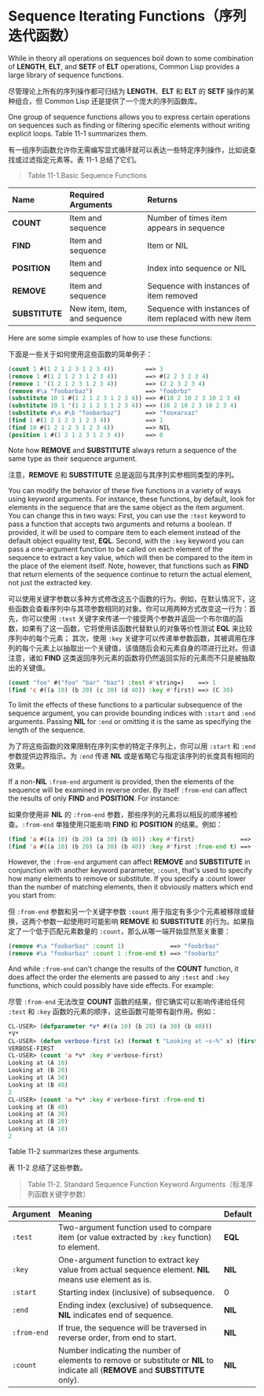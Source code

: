 # Sequence Iterating Functions（序列迭代函数）

While in theory all operations on sequences boil down to some
combination of **LENGTH**, **ELT**, and **SETF** of **ELT** operations, Common Lisp
provides a large library of sequence functions.

尽管理论上所有的序列操作都可归结为 **LENGTH**、**ELT**
和 **ELT** 的 **SETF** 操作的某种组合，但 Common Lisp
还是提供了一个庞大的序列函数库。

One group of sequence functions allows you to express certain
operations on sequences such as finding or filtering specific elements
without writing explicit loops. Table 11-1 summarizes them.

有一组序列函数允许你无需编写显式循环就可以表达一些特定序列操作，比如说查找或过滤指定元素等。表
11-1 总结了它们。

> Table 11-1.Basic Sequence Functions

| Name           | Required Arguments | Returns   |
| :------------- | :---------------- | :--------- |
| **COUNT**      | Item and sequence | Number of times item appears in sequence  |
| **FIND**       | Item and sequence | Item or NIL  |
| **POSITION**   | Item and sequence | Index into sequence or NIL  |
| **REMOVE**     | Item and sequence | Sequence with instances of item removed  |
| **SUBSTITUTE** | New item, item, and sequence | Sequence with instances of item replaced with new item |

Here are some simple examples of how to use these functions:

下面是一些关于如何使用这些函数的简单例子：

```lisp
(count 1 #(1 2 1 2 3 1 2 3 4))         ==> 3
(remove 1 #(1 2 1 2 3 1 2 3 4))        ==> #(2 2 3 2 3 4)
(remove 1 '(1 2 1 2 3 1 2 3 4))        ==> (2 2 3 2 3 4)
(remove #\a "foobarbaz")               ==> "foobrbz"
(substitute 10 1 #(1 2 1 2 3 1 2 3 4)) ==> #(10 2 10 2 3 10 2 3 4)
(substitute 10 1 '(1 2 1 2 3 1 2 3 4)) ==> (10 2 10 2 3 10 2 3 4)
(substitute #\x #\b "foobarbaz")       ==> "fooxarxaz"
(find 1 #(1 2 1 2 3 1 2 3 4))          ==> 1
(find 10 #(1 2 1 2 3 1 2 3 4))         ==> NIL
(position 1 #(1 2 1 2 3 1 2 3 4))      ==> 0
```

Note how **REMOVE** and **SUBSTITUTE** always return a sequence of the same
type as their sequence argument.

注意，**REMOVE** 和 **SUBSTITUTE** 总是返回与其序列实参相同类型的序列。

You can modify the behavior of these five functions in a variety of
ways using keyword arguments. For instance, these functions, by
default, look for elements in the sequence that are the same object as
the item argument. You can change this in two ways: First, you can use
the `:test` keyword to pass a function that accepts two arguments and
returns a boolean. If provided, it will be used to compare item to
each element instead of the default object equality test, **EQL**.
Second, with the `:key` keyword you can pass a one-argument function to
be called on each element of the sequence to extract a key value,
which will then be compared to the item in the place of the element
itself. Note, however, that functions such as **FIND** that return
elements of the sequence continue to return the actual element, not
just the extracted key.

可以使用关键字参数以多种方式修改这五个函数的行为。例如，在默认情况下，这些函数会查看序列中与其项参数相同的对象。你可以用两种方式改变这一行为：首先，你可以使用
`:test`
关键字来传递一个接受两个参数并返回一个布尔值的函数，如果有了这一函数，它将使用该函数代替默认的对象等价性测试
**EQL** 来比较序列中的每个元素； 其次，使用 `:key`
关键字可以传递单参数函数，其被调用在序列的每个元素上以抽取出一个关键值，该值随后会和元素自身的项进行比对。但请注意，诸如
**FIND** 这类返回序列元素的函数将仍然返回实际的元素而不只是被抽取出的关键值。

```lisp
(count "foo" #("foo" "bar" "baz") :test #'string=)    ==> 1
(find 'c #((a 10) (b 20) (c 30) (d 40)) :key #'first) ==> (C 30)
```

To limit the effects of these functions to a particular subsequence of
the sequence argument, you can provide bounding indices with `:start`
and `:end` arguments. Passing **NIL** for `:end` or omitting it is the same as
specifying the length of the sequence.

为了将这些函数的效果限制在序列实参的特定子序列上，你可以用 `:start`
和 `:end` 参数提供边界指示。为 `:end` 传递 **NIL**
或是省略它与指定该序列的长度具有相同的效果。

If a non-**NIL** `:from-end` argument is provided, then the elements
of the sequence will be examined in reverse order. By itself `:from-end`
can affect the results of only **FIND** and **POSITION**. For instance:

如果你使用非 **NIL** 的 `:from-end`
参数，那些序列的元素将以相反的顺序被检查。`:from-end`
单独使用只能影响 **FIND** 和 **POSITION** 的结果。例如：

```lisp
(find 'a #((a 10) (b 20) (a 30) (b 40)) :key #'first)             ==> (A 10)
(find 'a #((a 10) (b 20) (a 30) (b 40)) :key #'first :from-end t) ==> (A 30)
```

However, the `:from-end` argument can affect **REMOVE** and **SUBSTITUTE** in
conjunction with another keyword parameter, `:count`, that's used to
specify how many elements to remove or substitute. If you specify a
:count lower than the number of matching elements, then it obviously
matters which end you start from:

但 `:from-end` 参数和另一个关键字参数 `:count`
用于指定有多少个元素被移除或替换，这两个参数一起使用时可能影响
**REMOVE** 和 **SUBSTITUTE**
的行为。如果指定了一个低于匹配元素数量的
`:count`，那么从哪一端开始显然至关重要：

```lisp
(remove #\a "foobarbaz" :count 1)             ==> "foobrbaz"
(remove #\a "foobarbaz" :count 1 :from-end t) ==> "foobarbz"
```

And while `:from-end` can't change the results of the **COUNT** function, it
does affect the order the elements are passed to any `:test` and `:key`
functions, which could possibly have side effects. For example:

尽管 `:from-end` 无法改变 **COUNT**
函数的结果，但它确实可以影响传递给任何 `:test` 和 `:key`
函数的元素的顺序，这些函数可能带有副作用。例如：

```lisp
CL-USER> (defparameter *v* #((a 10) (b 20) (a 30) (b 40)))
*V*
CL-USER> (defun verbose-first (x) (format t "Looking at ~s~%" x) (first x))
VERBOSE-FIRST
CL-USER> (count 'a *v* :key #'verbose-first)
Looking at (A 10)
Looking at (B 20)
Looking at (A 30)
Looking at (B 40)
2
CL-USER> (count 'a *v* :key #'verbose-first :from-end t)
Looking at (B 40)
Looking at (A 30)
Looking at (B 20)
Looking at (A 10)
2
```

Table 11-2 summarizes these arguments.

表 11-2 总结了这些参数。

> Table 11-2. Standard Sequence Function Keyword Arguments（标准序列函数关键字参数）

| Argument | Meaning | Default |
| :------- | :------ | :------ |
| `:test` | Two-argument function used to compare item (or value extracted by `:key` function) to element. | **EQL** |
| `:key`| One-argument function to extract key value from actual sequence element. **NIL** means use element as is. | **NIL** |
| `:start` | Starting index (inclusive) of subsequence.	| 0 |
| `:end` | Ending index (exclusive) of subsequence. **NIL** indicates end of sequence. | **NIL** |
| `:from-end` | If true, the sequence will be traversed in reverse order, from end to start. | **NIL** |
| `:count` | Number indicating the number of elements to remove or substitute or **NIL** to indicate all (**REMOVE** and **SUBSTITUTE** only). | **NIL** |



